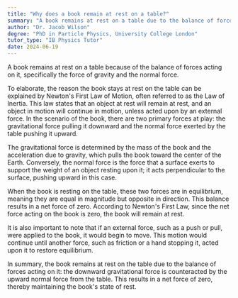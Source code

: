 ```yaml
---
title: "Why does a book remain at rest on a table?"
summary: "A book remains at rest on a table due to the balance of forces acting upon it, specifically gravity and the normal force."
author: "Dr. Jacob Wilson"
degree: "PhD in Particle Physics, University College London"
tutor_type: "IB Physics Tutor"
date: 2024-06-19
---
```


A book remains at rest on a table because of the balance of forces acting on it, specifically the force of gravity and the normal force.

To elaborate, the reason the book stays at rest on the table can be explained by Newton's First Law of Motion, often referred to as the Law of Inertia. This law states that an object at rest will remain at rest, and an object in motion will continue in motion, unless acted upon by an external force. In the scenario of the book, there are two primary forces at play: the gravitational force pulling it downward and the normal force exerted by the table pushing it upward.

The gravitational force is determined by the mass of the book and the acceleration due to gravity, which pulls the book toward the center of the Earth. Conversely, the normal force is the force that a surface exerts to support the weight of an object resting upon it; it acts perpendicular to the surface, pushing upward in this case.

When the book is resting on the table, these two forces are in equilibrium, meaning they are equal in magnitude but opposite in direction. This balance results in a net force of zero. According to Newton's First Law, since the net force acting on the book is zero, the book will remain at rest.

It is also important to note that if an external force, such as a push or pull, were applied to the book, it would begin to move. This motion would continue until another force, such as friction or a hand stopping it, acted upon it to restore equilibrium.

In summary, the book remains at rest on the table due to the balance of forces acting on it: the downward gravitational force is counteracted by the upward normal force from the table. This results in a net force of zero, thereby maintaining the book's state of rest.
    